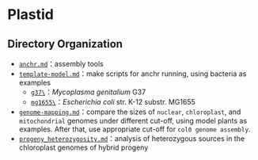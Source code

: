 # Plastid
## Directory Organization
* [`anchr.md`](./anchr.md)：assembly tools
* [`template-model.md`](./template-model.md)：make scripts for anchr running, using bacteria as examples
    * [`g37\`](./g37/)：*Mycoplasma genitalium* G37
    * [`mg1655\`](./mg1655_0_script/)：*Escherichia coli* str. K-12 substr. MG1655
* [`genome-mapping.md`](./genome-mapping.md)：compare the sizes of `nuclear`, `chloroplast`, and `mitochondrial` genomes under different cut-off, using model plants as examples. After that, use appropriate cut-off for `col0 genome assembly`.
* [`progeny_heterozygosity.md`](./progeny_heterozygosity.md)：analysis of heterozygous sources in the chloroplast genomes of hybrid progeny
